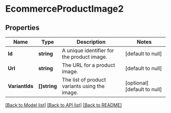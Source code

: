 # EcommerceProductImage2

## Properties
Name | Type | Description | Notes
------------ | ------------- | ------------- | -------------
**Id** | **string** | A unique identifier for the product image. | [default to null]
**Url** | **string** | The URL for a product image. | [default to null]
**VariantIds** | **[]string** | The list of product variants using the image. | [optional] [default to null]

[[Back to Model list]](../README.md#documentation-for-models) [[Back to API list]](../README.md#documentation-for-api-endpoints) [[Back to README]](../README.md)

